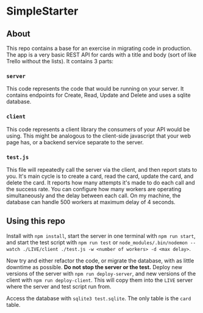 # SimpleStarter

## About 

This repo contains a base for an exercise in migrating code in production. The app is a very basic REST API for cards with a title and body (sort of like Trello without the lists). It contains 3 parts:

### `server`

This code represents the code that would be running on your server. It contains endpoints for Create, Read, Update and Delete and uses a sqlite database.

### `client`

This code represents a client library the consumers of your API would be using. This might be analogous to the client-side javascript that your web page has, or a backend service separate to the server.

### `test.js`

This file will repeatedly call the server via the client, and then report stats to you. It's main cycle is to create a card, read the card, update the card, and delete the card. It reports how many attempts it's made to do each call and the success rate. You can configure how many workers are operating simultaneously and the delay between each call. On my machine, the database can handle 500 workers at maximum delay of 4 seconds.

## Using this repo

Install with `npm install`, start the server in one terminal with `npm run start`, and start the test script with `npm run test` or `node_modules/.bin/nodemon --watch ./LIVE/client ./test.js -w <number of workers> -d <max delay>`.

Now try and either refactor the code, or migrate the database, with as little downtime as possible. **Do not stop the server or the test.** Deploy new versions of the server with `npm run deploy-server`, and new versions of the client with `npm run deploy-client`. This will copy them into the `LIVE` server where the server and test script run from.

Access the database with `sqlite3 test.sqlite`. The only table is the `card` table.